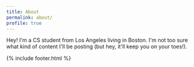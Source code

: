 ```yaml
---
title: About
permalink: about/
profile: true
---
```


Hey! I'm a CS student from Los Angeles living in Boston. I'm not too sure what kind of content I'll be posting (but hey, it'll keep you on your toes!).

{% include footer.html %}